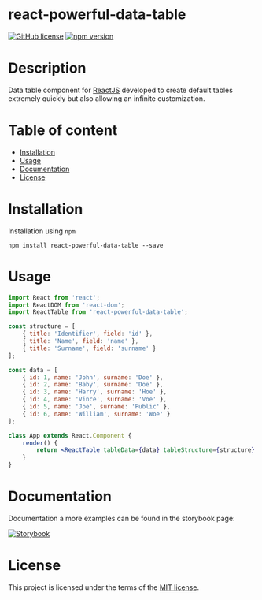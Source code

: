 # react-powerful-data-table

[![GitHub license](https://img.shields.io/badge/license-MIT-blue.svg)](https://github.com/albertopumar/react-powerful-data-table/blob/master/LICENSE) [![npm version](https://img.shields.io/badge/npm-v0.0.1-blue)](https://www.npmjs.com/package/react-powerful-data-table)

# Description

Data table component for [ReactJS](https://es.reactjs.org/) developed to create default tables extremely quickly but also allowing an infinite customization.

# Table of content

-   [Installation](#Installation)
-   [Usage](#Usage)
-   [Documentation](#Documentation)
-   [License](#License)

# Installation

Installation using `npm`

    npm install react-powerful-data-table --save

# Usage

```jsx
import React from 'react';
import ReactDOM from 'react-dom';
import ReactTable from 'react-powerful-data-table';

const structure = [
    { title: 'Identifier', field: 'id' },
    { title: 'Name', field: 'name' },
    { title: 'Surname', field: 'surname' }
];

const data = [
    { id: 1, name: 'John', surname: 'Doe' },
    { id: 2, name: 'Baby', surname: 'Doe' },
    { id: 3, name: 'Harry', surname: 'Hoe' },
    { id: 4, name: 'Vince', surname: 'Voe' },
    { id: 5, name: 'Joe', surname: 'Public' },
    { id: 6, name: 'William', surname: 'Woe' }
];

class App extends React.Component {
    render() {
        return <ReactTable tableData={data} tableStructure={structure} />;
    }
}
```

# Documentation

Documentation a more examples can be found in the storybook page:

[![Storybook](https://cdn.jsdelivr.net/gh/storybookjs/brand@master/badge/badge-storybook.svg)](https://albertopumar.github.io/react-powerful-data-table)

# License

This project is licensed under the terms of the [MIT license](https://github.com/albertopumar/react-powerful-data-table/blob/master/LICENSE).
